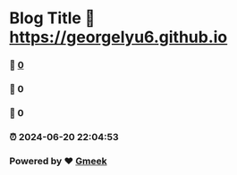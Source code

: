 # Blog Title :link: https://georgelyu6.github.io 
### :page_facing_up: [0](https://georgelyu6.github.io/tag.html) 
### :speech_balloon: 0 
### :hibiscus: 0 
### :alarm_clock: 2024-06-20 22:04:53 
### Powered by :heart: [Gmeek](https://github.com/Meekdai/Gmeek)
